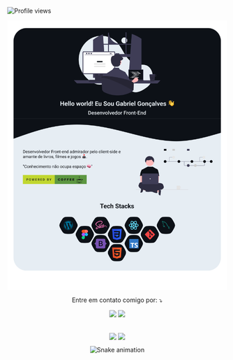 <p align="left"> <img src="https://komarev.com/ghpvc/?username=GabrielFleckl&color=orange" alt="Profile views" /> </p>

 <img src=".github/Readme.png" align="center" >

 <br>

<p align="center">
 Entre em contato comigo por: ⤵️
</p>
<p align="center">
  <a href="https://www.linkedin.com/in/dev-gabriel-leite/" target="_blank" alt="Linkedin"><img src="https://img.shields.io/badge/-LinkedIn-%230077B5?style=for-the-badge&logo=linkedin&logoColor=white" target="_blank"></a> 
  <a href = "mailto:gabrielleiteadm@gmail.com" alt="Gmail"><img src="https://img.shields.io/badge/Gmail-D14836?style=for-the-badge&logo=gmail&logoColor=white" target="_blank"></a>
</p>
<br>
 <div align="center"> 
 
 <img width="335px" align="center" src="https://github-readme-stats.vercel.app/api?username=GabrielFleckl&show_icons=true&theme=github_dark&include_all_commits=true&count_private=true"/>
 <img align="center" src="https://github-readme-stats.vercel.app/api/top-langs/?username=GabrielFleckl&layout=compact&langs_count=7&theme=github_dark&hide_progress=true"/> 
  
  ![Snake animation](https://github.com/GabrielFleckl/GabrielFleckl/blob/output/github-contribution-grid-snake.svg)
 
 </div>
